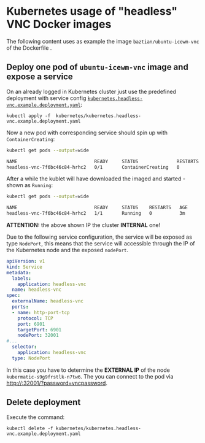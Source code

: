 # Kubernetes usage of "headless" VNC Docker images

The following content uses as example the image `baztian/ubuntu-icewm-vnc` of the Dockerfile .

## Deploy one pod of `ubuntu-icewm-vnc` image and expose a service
 
On an already logged in Kubernetes cluster just use the predefined deployment with service config [`kubernetes.headless-vnc.example.deployment.yaml`](kubernetes.headless-vnc.example.deployment.yaml): 

    kubectl apply -f  kubernetes/kubernetes.headless-vnc.example.deployment.yaml
    
Now a new pod with corresponding service should spin up with `ContainerCreating`:

```bash
kubectl get pods --output=wide

NAME                            READY     STATUS              RESTARTS   AGE       IP        NODE
headless-vnc-7f6bc46c84-hrhc2   0/1       ContainerCreating   0          28s       <none>    kubermatic-s9g9frstlk-n7tw6
```    

After a while the kublet will have downloaded the imaged and started - shown as `Running`:

```bash
kubectl get pods --output=wide

NAME                            READY     STATUS    RESTARTS   AGE       IP           NODE
headless-vnc-7f6bc46c84-hrhc2   1/1       Running   0          3m        172.25.2.3   kubermatic-s9g9frstlk-n7tw6
```
**ATTENTION:** the above shown IP the cluster **INTERNAL** one!

Due to the following service configuration, the service will be exposed as type `NodePort`, this means that the service will accessible through the IP of the Kubernetes node and the exposed `nodePort`.

```yaml
apiVersion: v1
kind: Service
metadata:
  labels:
    application: headless-vnc
  name: headless-vnc
spec:
  externalName: headless-vnc
  ports:
  - name: http-port-tcp
    protocol: TCP
    port: 6901
    targetPort: 6901
    nodePort: 32001
#...
  selector:
    application: headless-vnc
  type: NodePort

```
In this case you have to determine the **EXTERNAL IP** of the node `kubermatic-s9g9frstlk-n7tw6`. The you can connect to the pod via [http://<ip-of-node>:32001/?password=vncpassword](http://<ip-of-node>:32001/?password=vncpassword).

## Delete deployment

Execute the command:

    kubectl delete -f kubernetes/kubernetes.headless-vnc.example.deployment.yaml
